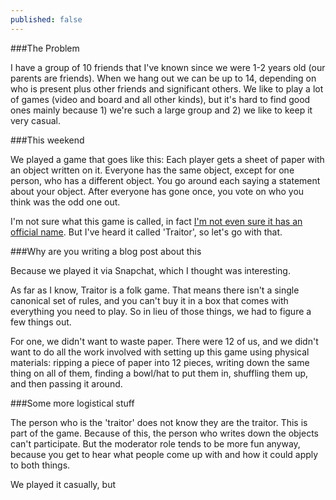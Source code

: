 ```yaml
---
published: false
---
```




###The Problem

I have a group of 10 friends that I've known since we were 1-2 years old (our parents are friends). When we hang out we can be up to 14, depending on who is present plus other friends and significant others. We like to play a lot of games (video and board and all other kinds), but it's hard to find good ones mainly because 1) we're such a large group and 2) we like to keep it very casual.

###This weekend

We played a game that goes like this: Each player gets a sheet of paper with an object written on it. Everyone has the same object, except for one person, who has a different object. You go around each saying a statement about your object. After everyone has gone once, you vote on who you think was the odd one out.

I'm not sure what this game is called, in fact [I'm not even sure it has an official name](https://www.reddit.com/r/AskReddit/comments/31b8ks/what_are_some_games_you_can_play_with_just_a/cq04wz2). But I've heard it called 'Traitor', so let's go with that.

###Why are you writing a blog post about this

Because we played it via Snapchat, which I thought was interesting.

As far as I know, Traitor is a folk game. That means there isn't a single canonical set of rules, and you can't buy it in a box that comes with everything you need to play. So in lieu of those things, we had to figure a few things out.

For one, we didn't want to waste paper. There were 12 of us, and we didn't want to do all the work involved with setting up this game using physical materials: ripping a piece of paper into 12 pieces, writing down the same thing on all of them, finding a bowl/hat to put them in, shuffling them up, and then passing it around.

###Some more logistical stuff

The person who is the 'traitor' does not know they are the traitor. This is part of the game. Because of this, the person who writes down the objects can't participate. But the moderator role tends to be more fun anyway, because you get to hear what people come up with and how it could apply to both things.

We played it casually, but 